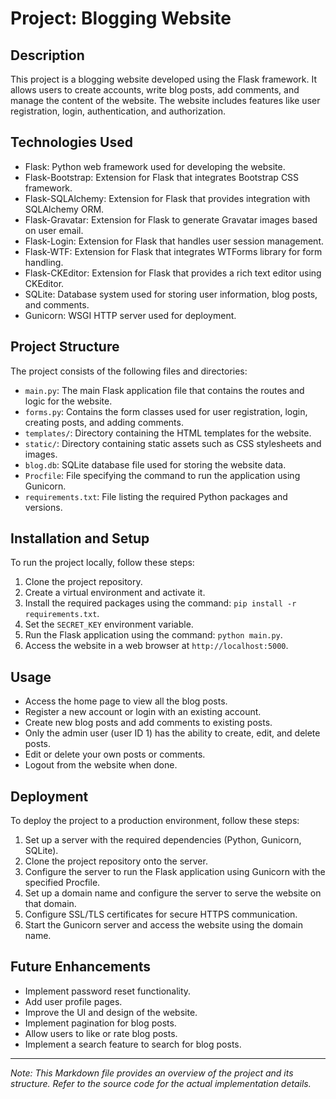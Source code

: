 # Project: Blogging Website

## Description
This project is a blogging website developed using the Flask framework.
It allows users to create accounts, write blog posts, add comments, and manage the content of the website.
The website includes features like user registration, login, authentication, and authorization.

## Technologies Used
- Flask: Python web framework used for developing the website.
- Flask-Bootstrap: Extension for Flask that integrates Bootstrap CSS framework.
- Flask-SQLAlchemy: Extension for Flask that provides integration with SQLAlchemy ORM.
- Flask-Gravatar: Extension for Flask to generate Gravatar images based on user email.
- Flask-Login: Extension for Flask that handles user session management.
- Flask-WTF: Extension for Flask that integrates WTForms library for form handling.
- Flask-CKEditor: Extension for Flask that provides a rich text editor using CKEditor.
- SQLite: Database system used for storing user information, blog posts, and comments.
- Gunicorn: WSGI HTTP server used for deployment.

## Project Structure
The project consists of the following files and directories:

- `main.py`: The main Flask application file that contains the routes and logic for the website.
- `forms.py`: Contains the form classes used for user registration, login, creating posts, and adding comments.
- `templates/`: Directory containing the HTML templates for the website.
- `static/`: Directory containing static assets such as CSS stylesheets and images.
- `blog.db`: SQLite database file used for storing the website data.
- `Procfile`: File specifying the command to run the application using Gunicorn.
- `requirements.txt`: File listing the required Python packages and versions.

## Installation and Setup
To run the project locally, follow these steps:

1. Clone the project repository.
2. Create a virtual environment and activate it.
3. Install the required packages using the command: `pip install -r requirements.txt`.
4. Set the `SECRET_KEY` environment variable.
5. Run the Flask application using the command: `python main.py`.
6. Access the website in a web browser at `http://localhost:5000`.

## Usage
- Access the home page to view all the blog posts.
- Register a new account or login with an existing account.
- Create new blog posts and add comments to existing posts.
- Only the admin user (user ID 1) has the ability to create, edit, and delete posts.
- Edit or delete your own posts or comments.
- Logout from the website when done.

## Deployment

To deploy the project to a production environment, follow these steps:

1. Set up a server with the required dependencies (Python, Gunicorn, SQLite).
2. Clone the project repository onto the server.
3. Configure the server to run the Flask application using Gunicorn with the specified Procfile.
4. Set up a domain name and configure the server to serve the website on that domain.
5. Configure SSL/TLS certificates for secure HTTPS communication.
6. Start the Gunicorn server and access the website using the domain name.

## Future Enhancements

- Implement password reset functionality.
- Add user profile pages.
- Improve the UI and design of the website.
- Implement pagination for blog posts.
- Allow users to like or rate blog posts.
- Implement a search feature to search for blog posts.

---

*Note: This Markdown file provides an overview of the project and its structure. Refer to the source code for the actual implementation details.*
